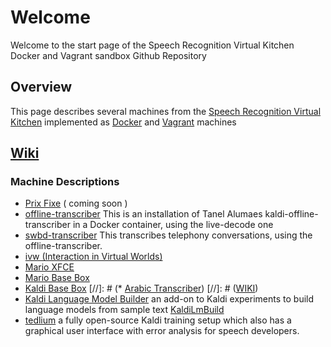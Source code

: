 # Welcome
Welcome to the start page of the Speech Recognition Virtual Kitchen Docker and Vagrant sandbox Github Repository

## Overview
This page describes several machines from the [Speech Recognition Virtual Kitchen](http://speechkitchen.org) implemented as [Docker](https://docker.com) and [Vagrant](https://www.vagrantup.com/) machines

## [Wiki](https://github.com/srvk/srvk-sandbox/wiki) ##

### Machine Descriptions
* [Prix Fixe]() ( coming soon )
* [offline-transcriber](https://github.com/srvk/srvk-sandbox/tree/master/uni-transcriber/Docker) This is an installation of Tanel Alumaes kaldi-offline-transcriber in a Docker container, using the live-decode one
* [swbd-transcriber](https://github.com/srvk/srvk-sandbox/tree/master/swbd-transcriber/Docker) This transcribes telephony conversations, using the offline-transcriber.
* [ivw (Interaction in Virtual Worlds)](https://github.com/srvk/srvk-sandbox/tree/master/ivw/Vagrant)
* [Mario XFCE](https://github.com/srvk/srvk-sandbox/tree/master/Mario-XFCE/Vagrant)
* [Mario Base Box](https://github.com/srvk/srvk-sandbox/tree/master/Mario-base/Vagrant)
* [Kaldi Base Box](https://github.com/srvk/srvk-sandbox/tree/master/Mario-kaldi/Vagrant)
[//]: # (* [Arabic Transcriber](https://github.com/srvk/srvk-sandbox/tree/master/Arabic-transcriber/Vagrant))
[//]: # ([WIKI](https://github.com/srvk/srvk-sandbox/wiki/ArabicTranscriber))
* [Kaldi Language Model Builder](https://github.com/srvk/srvk-sandbox/wiki/browse/VagrantMachines/KaldiLmBuild) an add-on to Kaldi experiments to build language models from sample text [KaldiLmBuild](https://github.com/srvk/srvk-sandbox/wiki/Kaldi-Language-Model-Build)
* [tedlium](https://github.com/srvk/srvk-sandbox/tree/master/Vagrant/tedlium) a fully open-source Kaldi training setup which also has a graphical user interface with error analysis for speech developers.
